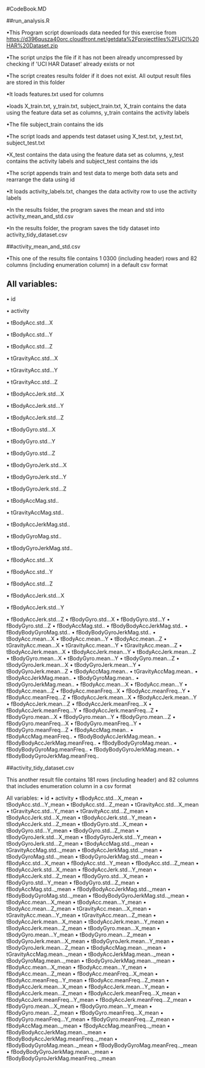 #CodeBook.MD

##run_analysis.R

•This Program script downloads data needed for this exercise from https://d396qusza40orc.cloudfront.net/getdata%2Fprojectfiles%2FUCI%20HAR%20Dataset.zip

•The script unzips the file if it has not been already uncompressed by checking if 'UCI HAR Dataset' already exists or not

•The script creates results folder if it does not exist. All output result files are stored in this folder

•It loads features.txt used for columns

•loads X_train.txt, y_train.txt, subject_train.txt, X_train contains the data using the feature data set as columns, y_train contains the activity labels

•The file subject_train contains the ids

•The script loads and appends test dataset using X_test.txt, y_test.txt, subject_test.txt

•X_test contains the data using the feature data set as columns, y_test contains the activity labels and subject_test contains the ids

•The script appends train and test data to merge both data sets and rearrange the data using id

•It loads activity_labels.txt, changes the data activity row to use the activity labels

•In the results folder, the program saves the mean and std into activity_mean_and_std.csv

•In the results folder, the program saves the tidy dataset into activity_tidy_dataset.csv


##activity_mean_and_std.csv

•This one of the results file contains 1 0300 (including header) rows and 82 columns (including enumeration column) in a default csv format

All variables:
---------------

• id

• activity 

• tBodyAcc.std...X 

• tBodyAcc.std...Y 

• tBodyAcc.std...Z 

• tGravityAcc.std...X

• tGravityAcc.std...Y

• tGravityAcc.std...Z

• tBodyAccJerk.std...X 

• tBodyAccJerk.std...Y 

• tBodyAccJerk.std...Z 

• tBodyGyro.std...X

• tBodyGyro.std...Y

• tBodyGyro.std...Z

• tBodyGyroJerk.std...X

• tBodyGyroJerk.std...Y

• tBodyGyroJerk.std...Z

• tBodyAccMag.std..

• tGravityAccMag.std.. 

• tBodyAccJerkMag.std..

• tBodyGyroMag.std..

• tBodyGyroJerkMag.std..

• fBodyAcc.std...X 

• fBodyAcc.std...Y 

• fBodyAcc.std...Z 

• fBodyAccJerk.std...X 

• fBodyAccJerk.std...Y 

• fBodyAccJerk.std...Z 
• fBodyGyro.std...X
• fBodyGyro.std...Y
• fBodyGyro.std...Z
• fBodyAccMag.std..
• fBodyBodyAccJerkMag.std..
• fBodyBodyGyroMag.std..
• fBodyBodyGyroJerkMag.std..
• tBodyAcc.mean...X
• tBodyAcc.mean...Y
• tBodyAcc.mean...Z
• tGravityAcc.mean...X 
• tGravityAcc.mean...Y 
• tGravityAcc.mean...Z 
• tBodyAccJerk.mean...X
• tBodyAccJerk.mean...Y
• tBodyAccJerk.mean...Z
• tBodyGyro.mean...X
• tBodyGyro.mean...Y
• tBodyGyro.mean...Z
• tBodyGyroJerk.mean...X
• tBodyGyroJerk.mean...Y
• tBodyGyroJerk.mean...Z
• tBodyAccMag.mean..
• tGravityAccMag.mean..
• tBodyAccJerkMag.mean..
• tBodyGyroMag.mean..
• tBodyGyroJerkMag.mean..
• fBodyAcc.mean...X
• fBodyAcc.mean...Y
• fBodyAcc.mean...Z
• fBodyAcc.meanFreq...X
• fBodyAcc.meanFreq...Y
• fBodyAcc.meanFreq...Z
• fBodyAccJerk.mean...X
• fBodyAccJerk.mean...Y
• fBodyAccJerk.mean...Z
• fBodyAccJerk.meanFreq...X
• fBodyAccJerk.meanFreq...Y
• fBodyAccJerk.meanFreq...Z
• fBodyGyro.mean...X
• fBodyGyro.mean...Y
• fBodyGyro.mean...Z
• fBodyGyro.meanFreq...X
• fBodyGyro.meanFreq...Y
• fBodyGyro.meanFreq...Z
• fBodyAccMag.mean..
• fBodyAccMag.meanFreq..
• fBodyBodyAccJerkMag.mean..
• fBodyBodyAccJerkMag.meanFreq..
• fBodyBodyGyroMag.mean..
• fBodyBodyGyroMag.meanFreq..
• fBodyBodyGyroJerkMag.mean..
• fBodyBodyGyroJerkMag.meanFreq..


##activity_tidy_dataset.csv

This another result file contains 181 rows (including header) and 82 columns that includes enumeration column in a csv format

All variables:
• id
• activity 
• tBodyAcc.std...X_mean
• tBodyAcc.std...Y_mean
• tBodyAcc.std...Z_mean
• tGravityAcc.std...X_mean 
• tGravityAcc.std...Y_mean 
• tGravityAcc.std...Z_mean 
• tBodyAccJerk.std...X_mean
• tBodyAccJerk.std...Y_mean
• tBodyAccJerk.std...Z_mean
• tBodyGyro.std...X_mean
• tBodyGyro.std...Y_mean
• tBodyGyro.std...Z_mean
• tBodyGyroJerk.std...X_mean
• tBodyGyroJerk.std...Y_mean
• tBodyGyroJerk.std...Z_mean
• tBodyAccMag.std.._mean
• tGravityAccMag.std.._mean
• tBodyAccJerkMag.std.._mean
• tBodyGyroMag.std.._mean
• tBodyGyroJerkMag.std.._mean
• fBodyAcc.std...X_mean
• fBodyAcc.std...Y_mean
• fBodyAcc.std...Z_mean
• fBodyAccJerk.std...X_mean
• fBodyAccJerk.std...Y_mean
• fBodyAccJerk.std...Z_mean
• fBodyGyro.std...X_mean
• fBodyGyro.std...Y_mean
• fBodyGyro.std...Z_mean
• fBodyAccMag.std.._mean
• fBodyBodyAccJerkMag.std.._mean
• fBodyBodyGyroMag.std.._mean
• fBodyBodyGyroJerkMag.std.._mean
• tBodyAcc.mean...X_mean
• tBodyAcc.mean...Y_mean
• tBodyAcc.mean...Z_mean
• tGravityAcc.mean...X_mean
• tGravityAcc.mean...Y_mean
• tGravityAcc.mean...Z_mean
• tBodyAccJerk.mean...X_mean
• tBodyAccJerk.mean...Y_mean
• tBodyAccJerk.mean...Z_mean
• tBodyGyro.mean...X_mean
• tBodyGyro.mean...Y_mean
• tBodyGyro.mean...Z_mean
• tBodyGyroJerk.mean...X_mean
• tBodyGyroJerk.mean...Y_mean
• tBodyGyroJerk.mean...Z_mean
• tBodyAccMag.mean.._mean
• tGravityAccMag.mean.._mean
• tBodyAccJerkMag.mean.._mean
• tBodyGyroMag.mean.._mean 
• tBodyGyroJerkMag.mean.._mean 
• fBodyAcc.mean...X_mean
• fBodyAcc.mean...Y_mean
• fBodyAcc.mean...Z_mean
• fBodyAcc.meanFreq...X_mean
• fBodyAcc.meanFreq...Y_mean
• fBodyAcc.meanFreq...Z_mean
• fBodyAccJerk.mean...X_mean
• fBodyAccJerk.mean...Y_mean
• fBodyAccJerk.mean...Z_mean
• fBodyAccJerk.meanFreq...X_mean
• fBodyAccJerk.meanFreq...Y_mean
• fBodyAccJerk.meanFreq...Z_mean
• fBodyGyro.mean...X_mean
• fBodyGyro.mean...Y_mean
• fBodyGyro.mean...Z_mean
• fBodyGyro.meanFreq...X_mean
• fBodyGyro.meanFreq...Y_mean
• fBodyGyro.meanFreq...Z_mean
• fBodyAccMag.mean.._mean
• fBodyAccMag.meanFreq.._mean
• fBodyBodyAccJerkMag.mean.._mean
• fBodyBodyAccJerkMag.meanFreq.._mean
• fBodyBodyGyroMag.mean.._mean 
• fBodyBodyGyroMag.meanFreq.._mean 
• fBodyBodyGyroJerkMag.mean.._mean 
• fBodyBodyGyroJerkMag.meanFreq.._mean
